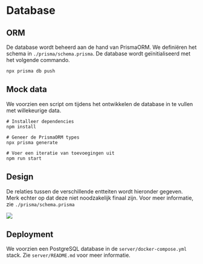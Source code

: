 # Database

## ORM

De database wordt beheerd aan de hand van PrismaORM. We definiëren het schema in `./prisma/schema.prisma`. De database wordt geïnitialiseerd met het volgende commando.

```shell
npx prisma db push
```

## Mock data

We voorzien een script om tijdens het ontwikkelen de database in te vullen met willekeurige data.

```shell
# Installeer dependencies
npm install

# Geneer de PrismaORM types
npx prisma generate

# Voer een iteratie van toevoegingen uit
npm run start
```

## Design

De relaties tussen de verschillende entteiten wordt hieronder gegeven. Merk echter op dat deze niet noodzakelijk finaal zijn. Voor meer informatie, zie `./prisma/schema.prisma`

![](../orm/Logisch_ontwerp.png)

## Deployment

We voorzien een PostgreSQL database in de `server/docker-compose.yml` stack. Zie `server/README.md` voor meer informatie.
